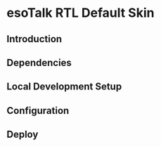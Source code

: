 # esoTalk RTL Default Skin

## Introduction

## Dependencies

## Local Development Setup

## Configuration

## Deploy